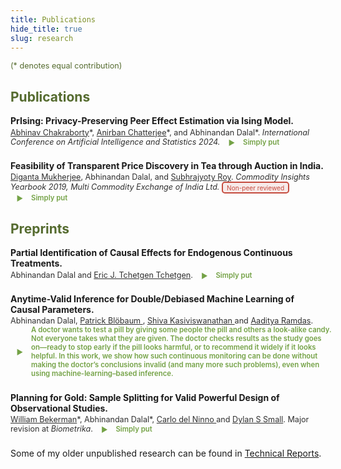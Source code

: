 ```yaml
---
title: Publications
hide_title: true
slug: research
---
```


<!-- # Conference Publications
 
<span style="font-size: 0.9em; font-weight: bold;">*[_PrIsing: Privacy-Preserving Peer Effect Estimation via Ising Model._](https://proceedings.mlr.press/v238/chakraborty24a.html)* [<i class="fa-solid fa-book"></i>](https://proceedings.mlr.press/v238/chakraborty24a.html) &nbsp; [<i class="ai ai-arxiv ai"></i>](https://arxiv.org/abs/2401.16596) &nbsp; [<i class="fab fa-github"></i>](https://github.com/anirbanc96/PrIsing)</span>     
<span style="font-size: 0.8em;">[Abhinav Chakraborty](https://abhinavc3.github.io/), Anirban Chatterjee, [Abhinandan Dalal](https://statistics.wharton.upenn.edu/profile/abdalal/). *International Conference on Artificial Intelligence and Statistics 2024*.</span>
 
<style>
  .content-container {
    display: flex;
    align-items: flex-start;
  }
  .text-container {
    flex-grow: 1;
  }

  .side-image {
    margin-top: 5px;
    margin-left: 30px; /* Adjust the space between the image and the text */
    max-width: 40%; /* Adjust the width of the image */
    border-radius: 2%; /* Make the image circular */
    overflow: hidden; /* Hide anything outside of the circle */
  }

  /* Responsive design for smaller screens */
  @media (max-width: 768px) {
    .side-image {
      max-width: 100%;
      margin-left: 0;
      margin-bottom: 20px;
    }

    .content-container {
      flex-direction: column;
    }
  }
</style>

# New aspects # 
-->

<!-- Icons: Academicons (scholarly) + Font Awesome (GitHub only) -->
<link rel="stylesheet" href="https://cdn.jsdelivr.net/gh/jpswalsh/academicons@1/css/academicons.min.css">
<link rel="stylesheet" href="https://cdnjs.cloudflare.com/ajax/libs/font-awesome/6.5.0/css/all.min.css"/>

<style>
  /* Publication layout (same feel as your research page) */
  .pub { margin: .9rem 0 1.4rem; }
  .pub .title { font-weight: 600; font-size: 1em; }
  .pub .meta { font-size: .9em; opacity: .9; margin-top: .15rem; }

  /* Olive theme */
  :root {
    --olive-color: rgb(102, 153, 51);
  }
  .olive-word { color: var(--olive-color); }

  .badge {
   display: inline-block;
   font-size: 0.8em;
   font-weight: 400;                 /* normal, not bold */
   color: #c0392b;                   /* deep red for text */
   background-color: rgba(192, 57, 43, 0.1); /* faint reddish background */
   padding: 0.15em 0.6em;
   border: 2px solid #c0392b;        /* solid fat red border */
   border-radius: 0.5em;             /* rounded rectangle */
   vertical-align: middle;
   }

  /* “Simply put” — inline label; body opens below */
  details.simple {
    display: inline;
    margin-left: .6rem;
    color: var(--olive-color);
  }
  details.simple > summary {
    cursor: pointer;
    list-style: none;
    display: inline-flex;
    align-items: center;
    gap: .4rem;
    font-weight: 600;
    font-size: 0.9em;
  }
  details.simple > summary::before {
    content: "▶";
    display: inline-block;
    transform: translateY(1px);
    transition: transform .15s;
  }
  details.simple[open] > summary::before { transform: rotate(90deg); }
  details.simple .body {
    display: block;
    font-size: .9rem;
    line-height: 1.35;
    color: #444;
    margin: .4rem 0 .2rem 1.4rem;
    max-width: 85%;
  }

  .content-container { display: flex; align-items: flex-start; }
  .text-container { flex-grow: 1; }
  .side-image {
    margin-top: 5px;
    margin-left: 30px;
    max-width: 40%;
    border-radius: 2%;
    overflow: hidden;
  }
  @media (max-width: 768px) {
    .side-image {
      max-width: 100%;
      margin-left: 0;
      margin-bottom: 20px;
    }
    .content-container { flex-direction: column; }
  }
</style>



<span style = "color: #556B2F; font-size: 0.9em; "> (* denotes equal contribution) </span>

<h2 style="color: #556B2F;">Publications</h2>

<div class="pub">
  <div class="title">
    <span style="font-weight: bold;">
      <strong> PrIsing: Privacy-Preserving Peer Effect Estimation via Ising Model. </strong>
      <a href="https://proceedings.mlr.press/v238/chakraborty24a.html" aria-label="Proceedings of Machine Learning Research">
        <i class="fa-solid fa-book"></i>
      </a>
      <a href="https://arxiv.org/abs/2401.16596" aria-label="arXiv">
         <i class="ai ai-arxiv ai"></i>
      </a>
<!--       <a href="https://github.com/anirbanc96/ECMMD-CondTwoSamp" aria-label="GitHub repository">
        <i class="fab fa-github"></i>
      </a> -->
    </span>
  </div>
  <div class="meta">
   <a href = "https://abhinavc3.github.io/">Abhinav Chakraborty</a>*, 
   <a href = "https://anirbanc96.github.io/main/">Anirban Chatterjee</a>*, and
   Abhinandan Dalal*. 
   <em> International Conference on Artificial Intelligence and Statistics 2024. </em>
   <details class="simple">
     <summary><i class="ai ai-open-access ai"></i> Simply put </summary>
     <div class="body">
      Suppose you want to understand how contagious a disease is as it spreads through a network. At the same time, whether an individual is infected is highly sensitive information. In this work, we show how to protect everyone’s privacy while still estimating the disease’s contagiousness with reliable accuracy.
     </div>
   </details> 
  </div>
</div>

<div class="pub">
  <div class="title">
    <span style="font-weight: bold;">
      <strong>  Feasibility of Transparent Price Discovery in Tea through Auction in India.  </strong>
      <a href="https://www.mcxindia.com/docs/default-source/about-us/commodity-insights-yearbook/2019/02-emerging-trends/feasibility-of-transparent-price-discovery-in-tea-through-auction-in-india-dr-diganta-mukherjee-mr-abhinandan-dalal-and-mr-subhrajyoty-roy.pdf?sfvrsn=ab5bb390_2">
        <i class="fa-solid fa-book"></i>
      </a>
     </span>
  </div>
  <div class="meta">
   <a href = "https://isi.irins.org/profile/111450">Diganta Mukherjee</a>, 
   Abhinandan Dalal, and 
   <a href = "https://www.statwizard.in/">Subhrajyoty Roy</a>.  
   <em> Commodity Insights Yearbook 2019, Multi Commodity Exchange of India Ltd. </em> 
   <span class="badge">Non-peer reviewed</span>
   <details class="simple">
     <summary><i class="ai ai-open-access ai"></i> Simply put </summary>
     <div class="body">We study the factors that influence tea prices when tea-gardens in India auction their leaves to teahouses. In particular, we highlight the role of professional tea-tasters who provide manual valuations.</div>
   </details>
  </div>
</div>



<h2 style="color: #556B2F;">Preprints</h2>

<div class="pub">
  <div class="title">
    <span style="font-weight: bold;">
      <strong> Partial Identification of Causal Effects for Endogenous Continuous Treatments. </strong>
      <a href="https://arxiv.org/abs/2508.13946" aria-label="arXiv">
        <i class="ai ai-arxiv ai"></i>
      </a>
<!--       <a href="https://github.com/anirbanc96/ECMMD-CondTwoSamp" aria-label="GitHub repository">
        <i class="fab fa-github"></i>
      </a> -->
    </span>
  </div>
  <div class="meta">Abhinandan Dalal and <a href = "https://statistics.wharton.upenn.edu/profile/ett/">Eric J. Tchetgen Tchetgen</a>. 
   <details class="simple">
     <summary><i class="ai ai-open-access ai"></i> Simply put </summary>
     <div class="body">An effect is causal only if it cannot be explained away by other factors. But what if some relevant factor is unmeasured? We study the sensitivity of causal claims to such unobserved confounding, focusing on continuous treatments (e.g., varying levels of exposure to secondhand smoke) and their effects on outcomes (e.g., children’s blood lead levels). Using machine learning, we estimate how much the outcome could vary once we account for potentially unmeasured biases.
     </div>
   </details>
  </div>
</div>

<div class="pub">
  <div class="title">
    <span style="font-weight: bold;">
      <strong> Anytime-Valid Inference for Double/Debiased Machine Learning of Causal Parameters. </strong>
      <a href="https://arxiv.org/abs/2408.09598" aria-label="arXiv">
        <i class="ai ai-arxiv ai"></i>
      </a>
<!--       <a href="https://github.com/anirbanc96/ECMMD-CondTwoSamp" aria-label="GitHub repository">
        <i class="fab fa-github"></i>
      </a> -->
    </span>
  </div>
  <div class="meta">Abhinandan Dalal, 
   <a href = "https://www.amazon.science/author/patrick-bloebaum">Patrick Bl&ouml;baum </a>, <a href = "https://www.shivakasiviswanathan.com/">Shiva Kasiviswanathan </a> and 
   <a href = "https://www.stat.cmu.edu/~aramdas/">Aaditya Ramdas</a>. 
   <details class="simple">
     <summary><i class="ai ai-open-access ai"></i> A doctor wants to test a pill by giving some people the pill and others a look-alike candy. Not everyone takes what they are given. The doctor checks results as the study goes on—ready to stop early if the pill looks harmful, or to recommend it widely if it looks helpful. In this work, we show how such continuous monitoring can be done without making the doctor’s conclusions invalid (and many more such problems), even when using machine-learning–based inference. 
     </summary>
     <div class="body">Add your short, friendly summary here.</div>
   </details>
  </div>
</div>

<div class="pub">
  <div class="title">
    <span style="font-weight: bold;">
      <strong>  Planning for Gold: Sample Splitting for Valid Powerful Design of Observational Studies.  </strong>
      <a href="https://arxiv.org/abs/2406.00866" aria-label="arXiv">
        <i class="ai ai-arxiv ai"></i>
      </a>
<!--       <a href="https://github.com/anirbanc96/ECMMD-CondTwoSamp" aria-label="GitHub repository">
        <i class="fab fa-github"></i>
      </a> -->
    </span>
  </div>
  <div class="meta">
   <a href = "https://willbekerman.github.io/research/">William Bekerman</a>*, 
   Abhinandan Dalal*,
   <a href = "https://blogs.worldbank.org/en/team/c/carlo-del-ninno">Carlo del Ninno </a> and 
   <a href = "https://statistics.wharton.upenn.edu/profile/dsmall/">Dylan S Small</a>.  
   Major revision at <em>Biometrika</em>.
   <details class="simple">
     <summary><i class="ai ai-open-access ai"></i> Simply put </summary>
     <div class="body">Sometimes researchers want to peek at part of the data to see what they are dealing with. But once they do, that part can no longer count toward the final analysis, which means losing valuable sample size. On the other hand, studies that are not true experiments risk being swayed by hidden factors. In this work, we show a common solution: in your peek, focus on outcomes that are least likely to be distorted by any hidden influences.
     </div>
   </details>
  </div>
</div>

<p style="font-size:1em;">
  Some of my older unpublished research can be found in
  <a href="/reports/">Technical Reports</a>.
</p>



